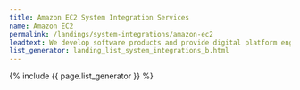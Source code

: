 ```yaml
---
title: Amazon EC2 System Integration Services
name: Amazon EC2
permalink: /landings/system-integrations/amazon-ec2
leadtext: We develop software products and provide digital platform engineering services in across Australia, New Zeland and Asia
list_generator: landing_list_system_integrations_b.html
---
```

{% include {{ page.list_generator }} %}